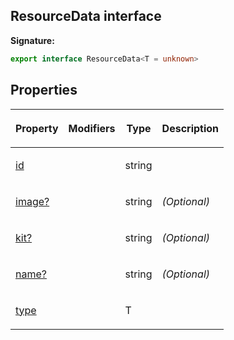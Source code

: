 
## ResourceData interface

**Signature:**

```typescript
export interface ResourceData<T = unknown> 
```

## Properties

<table><thead><tr><th>

Property


</th><th>

Modifiers


</th><th>

Type


</th><th>

Description


</th></tr></thead>
<tbody><tr><td>

[id](/reference/resourcedata/id.md)


</td><td>


</td><td>

string


</td><td>


</td></tr>
<tr><td>

[image?](/reference/resourcedata/image.md)


</td><td>


</td><td>

string


</td><td>

_(Optional)_


</td></tr>
<tr><td>

[kit?](/reference/resourcedata/kit.md)


</td><td>


</td><td>

string


</td><td>

_(Optional)_


</td></tr>
<tr><td>

[name?](/reference/resourcedata/name.md)


</td><td>


</td><td>

string


</td><td>

_(Optional)_


</td></tr>
<tr><td>

[type](/reference/resourcedata/type.md)


</td><td>


</td><td>

T


</td><td>


</td></tr>
</tbody></table>
